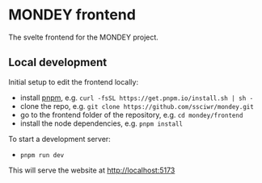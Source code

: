 # MONDEY frontend

The svelte frontend for the MONDEY project.

## Local development

Initial setup to edit the frontend locally:

- install [pnpm](https://pnpm.io/installation), e.g. `curl -fsSL https://get.pnpm.io/install.sh | sh -`
- clone the repo, e.g. `git clone https://github.com/ssciwr/mondey.git`
- go to the frontend folder of the repository, e.g. `cd mondey/frontend`
- install the node dependencies, e.g. `pnpm install`

To start a development server:

- `pnpm run dev`

This will serve the website at [http://localhost:5173](http://localhost:5173)
